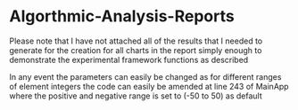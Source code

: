 # Algorthmic-Analysis-Reports
Please note that I have not attached all of the results that I needed 
to generate for the creation for all charts in the report simply enough to 
demonstrate the experimental framework functions as described

In any event the parameters can easily be changed as for different ranges of
element integers the code can easily be amended at line 243 of MainApp where
the positive and negative range is set to (-50 to 50) as default
